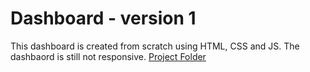 # Dashboard - version 1

This dashboard is created from scratch using HTML, CSS and JS. The dashbaord is still not responsive. 
[Project Folder](https://github.com/oshani-jayawardane/SmartAgro/tree/main/Dashboard/Dashboard_v1)
